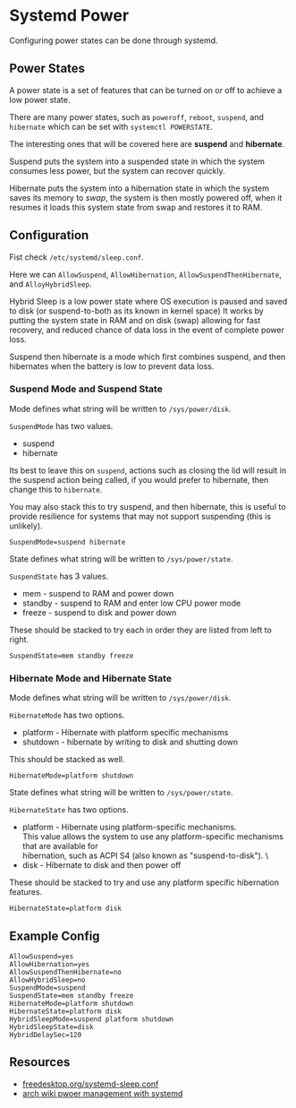 # Systemd Power

Configuring power states can be done through systemd.

## Power States

A power state is a set of features that can be turned on or off to achieve a low power state.

There are many power states, such as `poweroff`, `reboot`, `suspend`, and `hibernate`
which can be set with `systemctl POWERSTATE`.

The interesting ones that will be covered here are **suspend** and **hibernate**.

Suspend puts the system into a suspended state in which the system consumes less power,
but the system can recover quickly.

Hibernate puts the system into a hibernation state in which the system saves its memory to *swap*,
the system is then mostly powered off,
when it resumes it loads this system state from swap and restores it to RAM.

## Configuration

Fist check `/etc/systemd/sleep.conf`.

Here we can `AllowSuspend`, `AllowHibernation`, `AllowSuspendThenHibernate`, and `AlloyHybridSleep`.

Hybrid Sleep is a low power state where OS execution is paused and saved to disk
(or suspend-to-both as its known in kernel space) It works by putting the system state
in RAM and on disk (swap) allowing for fast recovery,
and reduced chance of data loss in the event of complete power loss.

Suspend then hibernate is a mode which first combines suspend, and then hibernates when
the battery is low to prevent data loss.

### Suspend Mode and Suspend State

Mode defines what string will be written to `/sys/power/disk`.

`SuspendMode` has two values.

* suspend
* hibernate

Its best to leave this on `suspend`, actions such as closing the lid will result in
the suspend action being called, if you would prefer to hibernate, then change this to `hibernate`.

You may also stack this to try suspend, and then hibernate, this is useful to provide resilience for
systems that may not support suspending (this is unlikely).

```none
SuspendMode=suspend hibernate
```

State defines what string will be written to `/sys/power/state`.

`SuspendState` has 3 values.

* mem - suspend to RAM and power down
* standby - suspend to RAM and enter low CPU power mode
* freeze - suspend to disk and power down

These should be stacked to try each in order they are listed from left to right.

```none
SuspendState=mem standby freeze
```

### Hibernate Mode and Hibernate State

Mode defines what string will be written to `/sys/power/disk`.

`HibernateMode` has two options.

* platform - Hibernate with platform specific mechanisms
* shutdown - hibernate by writing to disk and shutting down

This should be stacked as well.

```none
HibernateMode=platform shutdown
```

State defines what string will be written to `/sys/power/state`.

`HibernateState` has two options.

* platform - Hibernate using platform-specific mechanisms. \
This value allows the system to use any platform-specific mechanisms that are available for \
hibernation, such as ACPI S4 (also known as "suspend-to-disk"). \
* disk - Hibernate to disk and then power off

These should be stacked to try and use any platform specific hibernation features.

```none
HibernateState=platform disk
```

## Example Config

```none
AllowSuspend=yes
AllowHibernation=yes
AllowSuspendThenHibernate=no
AllowHybridSleep=no
SuspendMode=suspend
SuspendState=mem standby freeze
HibernateMode=platform shutdown
HibernateState=platform disk
HybridSleepMode=suspend platform shutdown
HybridSleepState=disk
HybridDelaySec=120
```

## Resources

* [freedesktop.org/systemd-sleep.conf](https://www.freedesktop.org/software/systemd/man/systemd-sleep.conf.html)
* [arch wiki pwoer management with systemd](https://wiki.archlinux.org/title/Power_management#Power_management_with_systemd)
